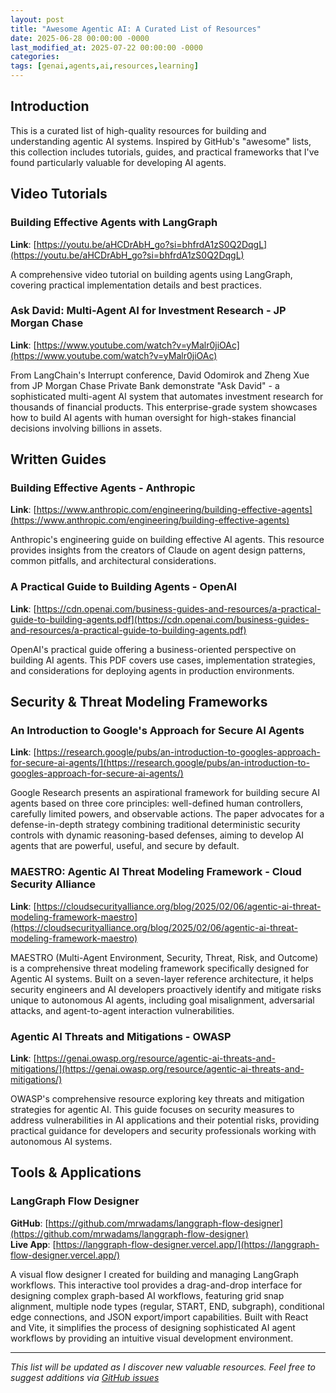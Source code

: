 ```yaml
---
layout: post
title: "Awesome Agentic AI: A Curated List of Resources"
date: 2025-06-28 00:00:00 -0000
last_modified_at: 2025-07-22 00:00:00 -0000
categories:
tags: [genai,agents,ai,resources,learning]
---
```


## Introduction

This is a curated list of high-quality resources for building and understanding agentic AI systems. Inspired by GitHub's "awesome" lists, this collection includes tutorials, guides, and practical frameworks that I've found particularly valuable for developing AI agents.

## Video Tutorials

### Building Effective Agents with LangGraph
**Link**: [https://youtu.be/aHCDrAbH_go?si=bhfrdA1zS0Q2DqgL](https://youtu.be/aHCDrAbH_go?si=bhfrdA1zS0Q2DqgL)

A comprehensive video tutorial on building agents using LangGraph, covering practical implementation details and best practices.

### Ask David: Multi-Agent AI for Investment Research - JP Morgan Chase
**Link**: [https://www.youtube.com/watch?v=yMalr0jiOAc](https://www.youtube.com/watch?v=yMalr0jiOAc)

From LangChain's Interrupt conference, David Odomirok and Zheng Xue from JP Morgan Chase Private Bank demonstrate "Ask David" - a sophisticated multi-agent AI system that automates investment research for thousands of financial products. This enterprise-grade system showcases how to build AI agents with human oversight for high-stakes financial decisions involving billions in assets.

## Written Guides

### Building Effective Agents - Anthropic
**Link**: [https://www.anthropic.com/engineering/building-effective-agents](https://www.anthropic.com/engineering/building-effective-agents)

Anthropic's engineering guide on building effective AI agents. This resource provides insights from the creators of Claude on agent design patterns, common pitfalls, and architectural considerations.

### A Practical Guide to Building Agents - OpenAI
**Link**: [https://cdn.openai.com/business-guides-and-resources/a-practical-guide-to-building-agents.pdf](https://cdn.openai.com/business-guides-and-resources/a-practical-guide-to-building-agents.pdf)

OpenAI's practical guide offering a business-oriented perspective on building AI agents. This PDF covers use cases, implementation strategies, and considerations for deploying agents in production environments.

## Security & Threat Modeling Frameworks

### An Introduction to Google's Approach for Secure AI Agents
**Link**: [https://research.google/pubs/an-introduction-to-googles-approach-for-secure-ai-agents/](https://research.google/pubs/an-introduction-to-googles-approach-for-secure-ai-agents/)

Google Research presents an aspirational framework for building secure AI agents based on three core principles: well-defined human controllers, carefully limited powers, and observable actions. The paper advocates for a defense-in-depth strategy combining traditional deterministic security controls with dynamic reasoning-based defenses, aiming to develop AI agents that are powerful, useful, and secure by default.

### MAESTRO: Agentic AI Threat Modeling Framework - Cloud Security Alliance
**Link**: [https://cloudsecurityalliance.org/blog/2025/02/06/agentic-ai-threat-modeling-framework-maestro](https://cloudsecurityalliance.org/blog/2025/02/06/agentic-ai-threat-modeling-framework-maestro)

MAESTRO (Multi-Agent Environment, Security, Threat, Risk, and Outcome) is a comprehensive threat modeling framework specifically designed for Agentic AI systems. Built on a seven-layer reference architecture, it helps security engineers and AI developers proactively identify and mitigate risks unique to autonomous AI agents, including goal misalignment, adversarial attacks, and agent-to-agent interaction vulnerabilities.

### Agentic AI Threats and Mitigations - OWASP
**Link**: [https://genai.owasp.org/resource/agentic-ai-threats-and-mitigations/](https://genai.owasp.org/resource/agentic-ai-threats-and-mitigations/)

OWASP's comprehensive resource exploring key threats and mitigation strategies for agentic AI. This guide focuses on security measures to address vulnerabilities in AI applications and their potential risks, providing practical guidance for developers and security professionals working with autonomous AI systems.

## Tools & Applications

### LangGraph Flow Designer
**GitHub**: [https://github.com/mrwadams/langgraph-flow-designer](https://github.com/mrwadams/langgraph-flow-designer)  
**Live App**: [https://langgraph-flow-designer.vercel.app/](https://langgraph-flow-designer.vercel.app/)

A visual flow designer I created for building and managing LangGraph workflows. This interactive tool provides a drag-and-drop interface for designing complex graph-based AI workflows, featuring grid snap alignment, multiple node types (regular, START, END, subgraph), conditional edge connections, and JSON export/import capabilities. Built with React and Vite, it simplifies the process of designing sophisticated AI agent workflows by providing an intuitive visual development environment.

---

*This list will be updated as I discover new valuable resources. Feel free to suggest additions via [GitHub issues](https://github.com/mrwadams/mrwadams.github.io/issues)*